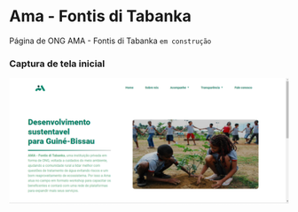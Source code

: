 # Ama - Fontis di Tabanka

Página de ONG AMA - Fontis di Tabanka `em construção`

### Captura de tela inicial
![Tela inicial](.\src\assets\img\png\print-screen\main-page.png)

